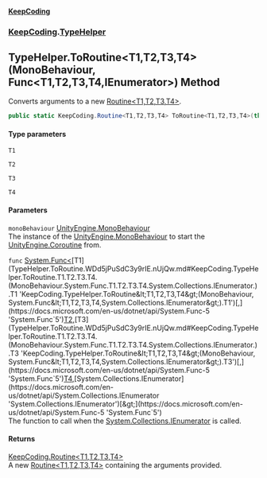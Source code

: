 #### [KeepCoding](index.md 'index')
### [KeepCoding](KeepCoding.md 'KeepCoding').[TypeHelper](TypeHelper.md 'KeepCoding.TypeHelper')
## TypeHelper.ToRoutine&lt;T1,T2,T3,T4&gt;(MonoBehaviour, Func&lt;T1,T2,T3,T4,IEnumerator&gt;) Method
Converts arguments to a new [Routine&lt;T1,T2,T3,T4&gt;](Routine.T1.T2.T3.T4..md 'KeepCoding.Routine&lt;T1,T2,T3,T4&gt;').  
```csharp
public static KeepCoding.Routine<T1,T2,T3,T4> ToRoutine<T1,T2,T3,T4>(this MonoBehaviour monoBehaviour, System.Func<T1,T2,T3,T4,System.Collections.IEnumerator> func);
```
#### Type parameters
<a name='KeepCoding.TypeHelper.ToRoutine.T1.T2.T3.T4.(MonoBehaviour.System.Func.T1.T2.T3.T4.System.Collections.IEnumerator.).T1'></a>
`T1`  
  
<a name='KeepCoding.TypeHelper.ToRoutine.T1.T2.T3.T4.(MonoBehaviour.System.Func.T1.T2.T3.T4.System.Collections.IEnumerator.).T2'></a>
`T2`  
  
<a name='KeepCoding.TypeHelper.ToRoutine.T1.T2.T3.T4.(MonoBehaviour.System.Func.T1.T2.T3.T4.System.Collections.IEnumerator.).T3'></a>
`T3`  
  
<a name='KeepCoding.TypeHelper.ToRoutine.T1.T2.T3.T4.(MonoBehaviour.System.Func.T1.T2.T3.T4.System.Collections.IEnumerator.).T4'></a>
`T4`  
  
#### Parameters
<a name='KeepCoding.TypeHelper.ToRoutine.T1.T2.T3.T4.(MonoBehaviour.System.Func.T1.T2.T3.T4.System.Collections.IEnumerator.).monoBehaviour'></a>
`monoBehaviour` [UnityEngine.MonoBehaviour](https://docs.microsoft.com/en-us/dotnet/api/UnityEngine.MonoBehaviour 'UnityEngine.MonoBehaviour')  
The instance of the [UnityEngine.MonoBehaviour](https://docs.microsoft.com/en-us/dotnet/api/UnityEngine.MonoBehaviour 'UnityEngine.MonoBehaviour') to start the [UnityEngine.Coroutine](https://docs.microsoft.com/en-us/dotnet/api/UnityEngine.Coroutine 'UnityEngine.Coroutine') from.
  
<a name='KeepCoding.TypeHelper.ToRoutine.T1.T2.T3.T4.(MonoBehaviour.System.Func.T1.T2.T3.T4.System.Collections.IEnumerator.).func'></a>
`func` [System.Func&lt;](https://docs.microsoft.com/en-us/dotnet/api/System.Func-5 'System.Func`5')[T1](TypeHelper.ToRoutine.WDd5jPuSdC3y9rIE.nUjQw.md#KeepCoding.TypeHelper.ToRoutine.T1.T2.T3.T4.(MonoBehaviour.System.Func.T1.T2.T3.T4.System.Collections.IEnumerator.).T1 'KeepCoding.TypeHelper.ToRoutine&lt;T1,T2,T3,T4&gt;(MonoBehaviour, System.Func&lt;T1,T2,T3,T4,System.Collections.IEnumerator&gt;).T1')[,](https://docs.microsoft.com/en-us/dotnet/api/System.Func-5 'System.Func`5')[T2](TypeHelper.ToRoutine.WDd5jPuSdC3y9rIE.nUjQw.md#KeepCoding.TypeHelper.ToRoutine.T1.T2.T3.T4.(MonoBehaviour.System.Func.T1.T2.T3.T4.System.Collections.IEnumerator.).T2 'KeepCoding.TypeHelper.ToRoutine&lt;T1,T2,T3,T4&gt;(MonoBehaviour, System.Func&lt;T1,T2,T3,T4,System.Collections.IEnumerator&gt;).T2')[,](https://docs.microsoft.com/en-us/dotnet/api/System.Func-5 'System.Func`5')[T3](TypeHelper.ToRoutine.WDd5jPuSdC3y9rIE.nUjQw.md#KeepCoding.TypeHelper.ToRoutine.T1.T2.T3.T4.(MonoBehaviour.System.Func.T1.T2.T3.T4.System.Collections.IEnumerator.).T3 'KeepCoding.TypeHelper.ToRoutine&lt;T1,T2,T3,T4&gt;(MonoBehaviour, System.Func&lt;T1,T2,T3,T4,System.Collections.IEnumerator&gt;).T3')[,](https://docs.microsoft.com/en-us/dotnet/api/System.Func-5 'System.Func`5')[T4](TypeHelper.ToRoutine.WDd5jPuSdC3y9rIE.nUjQw.md#KeepCoding.TypeHelper.ToRoutine.T1.T2.T3.T4.(MonoBehaviour.System.Func.T1.T2.T3.T4.System.Collections.IEnumerator.).T4 'KeepCoding.TypeHelper.ToRoutine&lt;T1,T2,T3,T4&gt;(MonoBehaviour, System.Func&lt;T1,T2,T3,T4,System.Collections.IEnumerator&gt;).T4')[,](https://docs.microsoft.com/en-us/dotnet/api/System.Func-5 'System.Func`5')[System.Collections.IEnumerator](https://docs.microsoft.com/en-us/dotnet/api/System.Collections.IEnumerator 'System.Collections.IEnumerator')[&gt;](https://docs.microsoft.com/en-us/dotnet/api/System.Func-5 'System.Func`5')  
The function to call when the [System.Collections.IEnumerator](https://docs.microsoft.com/en-us/dotnet/api/System.Collections.IEnumerator 'System.Collections.IEnumerator') is called.
  
#### Returns
[KeepCoding.Routine&lt;](Routine.T1.T2.T3.T4..md 'KeepCoding.Routine&lt;T1,T2,T3,T4&gt;')[T1](TypeHelper.ToRoutine.WDd5jPuSdC3y9rIE.nUjQw.md#KeepCoding.TypeHelper.ToRoutine.T1.T2.T3.T4.(MonoBehaviour.System.Func.T1.T2.T3.T4.System.Collections.IEnumerator.).T1 'KeepCoding.TypeHelper.ToRoutine&lt;T1,T2,T3,T4&gt;(MonoBehaviour, System.Func&lt;T1,T2,T3,T4,System.Collections.IEnumerator&gt;).T1')[,](Routine.T1.T2.T3.T4..md 'KeepCoding.Routine&lt;T1,T2,T3,T4&gt;')[T2](TypeHelper.ToRoutine.WDd5jPuSdC3y9rIE.nUjQw.md#KeepCoding.TypeHelper.ToRoutine.T1.T2.T3.T4.(MonoBehaviour.System.Func.T1.T2.T3.T4.System.Collections.IEnumerator.).T2 'KeepCoding.TypeHelper.ToRoutine&lt;T1,T2,T3,T4&gt;(MonoBehaviour, System.Func&lt;T1,T2,T3,T4,System.Collections.IEnumerator&gt;).T2')[,](Routine.T1.T2.T3.T4..md 'KeepCoding.Routine&lt;T1,T2,T3,T4&gt;')[T3](TypeHelper.ToRoutine.WDd5jPuSdC3y9rIE.nUjQw.md#KeepCoding.TypeHelper.ToRoutine.T1.T2.T3.T4.(MonoBehaviour.System.Func.T1.T2.T3.T4.System.Collections.IEnumerator.).T3 'KeepCoding.TypeHelper.ToRoutine&lt;T1,T2,T3,T4&gt;(MonoBehaviour, System.Func&lt;T1,T2,T3,T4,System.Collections.IEnumerator&gt;).T3')[,](Routine.T1.T2.T3.T4..md 'KeepCoding.Routine&lt;T1,T2,T3,T4&gt;')[T4](TypeHelper.ToRoutine.WDd5jPuSdC3y9rIE.nUjQw.md#KeepCoding.TypeHelper.ToRoutine.T1.T2.T3.T4.(MonoBehaviour.System.Func.T1.T2.T3.T4.System.Collections.IEnumerator.).T4 'KeepCoding.TypeHelper.ToRoutine&lt;T1,T2,T3,T4&gt;(MonoBehaviour, System.Func&lt;T1,T2,T3,T4,System.Collections.IEnumerator&gt;).T4')[&gt;](Routine.T1.T2.T3.T4..md 'KeepCoding.Routine&lt;T1,T2,T3,T4&gt;')  
A new [Routine&lt;T1,T2,T3,T4&gt;](Routine.T1.T2.T3.T4..md 'KeepCoding.Routine&lt;T1,T2,T3,T4&gt;') containing the arguments provided.
